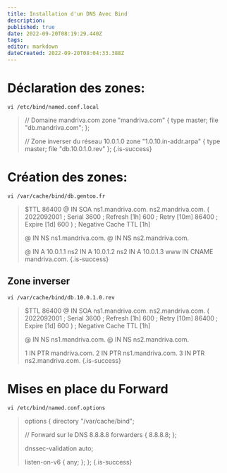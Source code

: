 ```yaml
---
title: Installation d'un DNS Avec Bind
description: 
published: true
date: 2022-09-20T08:19:29.440Z
tags: 
editor: markdown
dateCreated: 2022-09-20T08:04:33.388Z
---
```


# Déclaration des zones:
`vi /etc/bind/named.conf.local`

> // Domaine mandriva.com
>zone "mandriva.com" {
>	type master;
>	file "db.mandriva.com";
>};
>
> // Zone inverser du réseau 10.0.1.0
>zone "1.0.10.in-addr.arpa" {
>	type master;
>	file "db.10.0.1.0.rev"
>};
{.is-success}

# Création des zones:
`vi /var/cache/bind/db.gentoo.fr`
> $TTL    86400
>@       IN      SOA     ns1.mandriva.com. ns2.mandriva.com. (
>                   2022092001           ; Serial
>                         3600           ; Refresh [1h]
>                          600           ; Retry   [10m]
>                        86400           ; Expire  [1d]
>                          600 )         ; Negative Cache TTL [1h]
>
>@       	IN      NS      ns1.mandriva.com.
>@				IN			NS			ns2.mandriva.com.
>
>@ 		IN 	A 		10.0.1.1
>ns2	IN	A 		10.0.1.2
>ns2	IN	A			10.0.1.3
>www	IN	CNAME	mandriva.com.
{.is-success}

## Zone inverser
`vi /var/cache/bind/db.10.0.1.0.rev`

>$TTL    86400
>@       IN      SOA     ns1.mandriva.com. ns2.mandriva.com. (
>                   2022092001           ; Serial
>                         3600           ; Refresh [1h]
>                          600           ; Retry   [10m]
>                        86400           ; Expire  [1d]
>                          600 )         ; Negative Cache TTL [1h]
>
>@       	IN      NS      ns1.mandriva.com.
>@				IN			NS			ns2.mandriva.com.
>
>1	 		IN 	PTR 	mandriva.com.
>2			IN	PTR		ns1.mandriva.com.
>3			IN	PTR		ns2.mandriva.com.
{.is-success}

# Mises en place du Forward
`vi /etc/bind/named.conf.options`

>options {
>	directory "/var/cache/bind";
>
> // Forward sur le DNS 8.8.8.8
>	forwarders {
>	 	8.8.8.8;
>	};
>
>	dnssec-validation auto;
>
>	listen-on-v6 { any; };
>};
{.is-success}